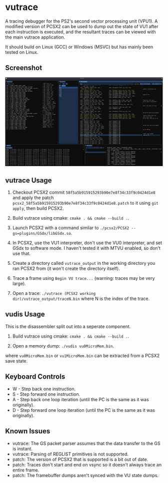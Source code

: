# vutrace

A tracing debugger for the PS2's second vector processing unit (VPU1). A modified version of PCSX2 can be used to dump out the state of VU1 after each instruction is executed, and the resultant traces can be viewed with the main vutrace application.

It should build on Linux (GCC) or Windows (MSVC) but has mainly been tested on Linux.

## Screenshot

![Screenshot](screenshot.png)

## vutrace Usage

1. Checkout PCSX2 commit `58f5a5b915915293b90e7e8f34c33f9c0424d1e8` and apply the patch `pcsx2_58f5a5b915915293b90e7e8f34c33f9c0424d1e8.patch` to it using `git apply`, then build PCSX2.

2. Build vutrace using cmake: `cmake . && cmake --build .`.

3. Launch PCSX2 with a command similar to `./pcsx2/PCSX2 --gs=plugins/GSdx/libGSdx.so`.

4. In PCSX2, use the VU1 interpreter, don't use the VU0 interpreter, and set GSdx to software mode. I haven't tested it with MTVU enabled, so don't use that.

5. Create a directory called `vutrace_output` in the working directory you ran PCSX2 from (it won't create the directory itself).

6. Trace a frame using `Begin VU trace...` (warning: traces may be very large).

7. Open a trace: `./vutrace (PCSX2 working dir)/vutrace_output/traceN.bin` where N is the index of the trace.

## vudis Usage

This is the disassembler split out into a seperate component.

1. Build vutrace using cmake: `cmake . && cmake --build .`.

2. Open a memory dump: `./vudis vu0MicroMem.bin`.

where `vu0MicroMem.bin` or `vu1MicroMem.bin` can be extracted from a PCSX2 save state.

## Keyboard Controls

- W - Step back one instruction.
- S - Step forward one instruction.
- A - Step back one loop iteration (until the PC is the same as it was originally).
- D - Step forward one loop iteration (until the PC is the same as it was originally).

## Known Issues

- vutrace: The GS packet parser assumes that the data transfer to the GS is instant.
- vutrace: Parsing of REGLIST primitives is not supported.
- patch: The version of PCSX2 that is supported is a bit out of date.
- patch: Traces don't start and end on vsync so it doesn't always trace an entire frame.
- patch: The framebuffer dumps aren't synced with the VU state dumps.
